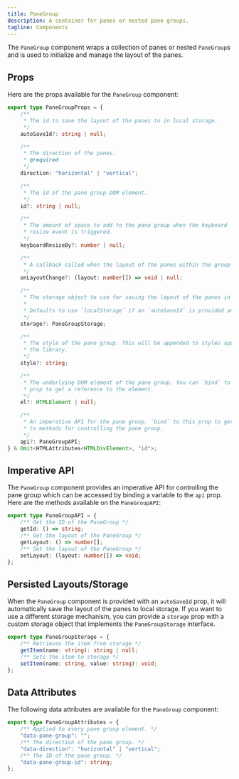 ```yaml
---
title: PaneGroup
description: A container for panes or nested pane groups.
tagline: Components
---
```


The `PaneGroup` component wraps a collection of panes or nested `PaneGroup`s and is used to initialize and manage the layout of the panes.

## Props

Here are the props available for the `PaneGroup` component:

```ts
export type PaneGroupProps = {
	/**
	 * The id to save the layout of the panes to in local storage.
	 */
	autoSaveId?: string | null;

	/**
	 * The direction of the panes.
	 * @required
	 */
	direction: "horizontal" | "vertical";

	/**
	 * The id of the pane group DOM element.
	 */
	id?: string | null;

	/**
	 * The amount of space to add to the pane group when the keyboard
	 * resize event is triggered.
	 */
	keyboardResizeBy?: number | null;

	/**
	 * A callback called when the layout of the panes within the group changes.
	 */
	onLayoutChange?: (layout: number[]) => void | null;

	/**
	 * The storage object to use for saving the layout of the panes in the group.
	 *
	 * Defaults to use `localStorage` if an `autoSaveId` is provided and no storage is provided.
	 */
	storage?: PaneGroupStorage;

	/**
	 * The style of the pane group. This will be appended to styles applied by
	 * the library.
	 */
	style?: string;

	/**
	 * The underlying DOM element of the pane group. You can `bind` to this
	 * prop to get a reference to the element.
	 */
	el?: HTMLElement | null;

	/**
	 * An imperative API for the pane group. `bind` to this prop to get access
	 * to methods for controlling the pane group.
	 */
	api?: PaneGroupAPI;
} & Omit<HTMLAttributes<HTMLDivElement>, "id">;
```

## Imperative API

The `PaneGroup` component provides an imperative API for controlling the pane group which can be accessed by binding a variable to the `api` prop. Here are the methods available on the `PaneGroupAPI`:

```ts
export type PaneGroupAPI = {
	/** Get the ID of the PaneGroup */
	getId: () => string;
	/** Get the layout of the PaneGroup */
	getLayout: () => number[];
	/** Set the layout of the PaneGroup */
	setLayout: (layout: number[]) => void;
};
```

## Persisted Layouts/Storage

When the `PaneGroup` component is provided with an `autoSaveId` prop, it will automatically save the layout of the panes to local storage. If you want to use a different storage mechanism, you can provide a `storage` prop with a custom storage object that implements the `PaneGroupStorage` interface.

```ts
export type PaneGroupStorage = {
	/** Retrieves the item from storage */
	getItem(name: string): string | null;
	/** Sets the item to storage */
	setItem(name: string, value: string): void;
};
```

## Data Attributes

The following data attributes are available for the `PaneGroup` component:

```ts
export type PaneGroupAttributes = {
	/** Applied to every pane group element. */
	"data-pane-group": "";
	/** The direction of the pane group. */
	"data-direction": "horizontal" | "vertical";
	/** The ID of the pane group. */
	"data-pane-group-id": string;
};
```

